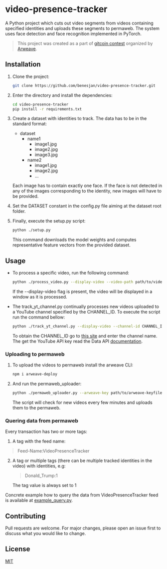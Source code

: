 # video-presence-tracker

A Python project which cuts out video segments from videos containing
specified identities and uploads these segments to permaweb.
The system uses face detection and face recognition implemented in PyTorch.

> This project was created as a part of [gitcoin contest](https://gitcoin.co/issue/ArweaveTeam/Bounties/20/3827)
> organized by [Arweave](https://www.arweave.org/).

## Installation

1. Clone the project:
    ```bash
    git clone https://github.com/benesjan/video-presence-tracker.git
    ```

2. Enter the directory and install the dependencies:
    ```bash
    cd video-presence-tracker
    pip install -r requirements.txt
    ```

3. Create a dataset with identities to track.
    The data has to be in the standard format:
    * dataset
        * name1
            * image1.jpg
            * image2.jpg
            * image3.jpg
        * name2
            * image1.jpg
            * image2.jpg
            * ...

    Each image has to contain exactly one face.
    If the face is not detected in any of the images corresponding to the identity, new images will have to be provided.

4. Set the DATASET constant in the config.py file aiming at the dataset root folder.

5. Finally, execute the setup.py script:
    ```bash
    python ./setup.py
    ```
   This command downloads the model weights and computes representative feature vectors from the
   provided dataset.

## Usage
- To process a specific video, run the following command:
    ```bash
    python ./process_video.py --display-video --video-path path/to/video.mp4
    ```
    If the --display-video flag is present, the video will be displayed in a window as it is processed.
    
- The track_yt_channel.py continually processes new videos uploaded to a YouTube channel specified by the CHANNEL_ID.
    To execute the script run the command bellow:
    ```bash
    python ./track_yt_channel.py --display-video --channel-id CHANNEL_ID --yt-api-key API_KEY
    ```
    To obtain the CHANNEL_ID go to [this site](https://socialnewsify.com/get-channel-id-by-username-youtube/)
    and enter the channel name.
    The get the YouTube API key read the Data API [documentation](https://developers.google.com/youtube/v3/getting-started). 

### Uploading to permaweb
1. To upload the videos to permaweb install the arweave CLI:
    ```bash
    npm i arweave-deploy
    ```

2. And run the permaweb_uploader:
    ```bash
    python ./permaweb_uploader.py --arweave-key path/to/arweave-keyfile.json
    ```
    The script will check for new videos every few minutes and uploads them
    to the permaweb.

### Quering data from permaweb
Every transaction has two or more tags:
1. A tag with the feed name:
>Feed-Name:VideoPresenceTracker
2. A tag or multiple tags (there can be multiple tracked identities in the video) with identities, e.g:
    >Donald_Trump:1

    The tag value is always set to 1 

Concrete example how to query the data from VideoPresenceTracker feed is
available at [example_query.py](https://github.com/benesjan/video-presence-tracker/blob/master/example_query.py).

## Contributing
Pull requests are welcome. For major changes, please open an issue first to discuss what you would like to change.

## License
[MIT](https://choosealicense.com/licenses/mit/)